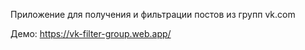 Приложение для получения и фильтрации постов из групп vk.com

Демо: https://vk-filter-group.web.app/
